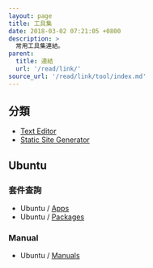 ```yaml
---
layout: page
title: 工具集
date: 2018-03-02 07:21:05 +0800
description: >
  常用工具集連結。
parent:
  title: 連結
  url: '/read/link/'
source_url: '/read/link/tool/index.md'
---
```



## 分類

* [Text Editor](/note-ubuntu-18.04/read/link/tool/text-editor.html)
* [Static Site Generator](/note-ubuntu-18.04/read/link/tool/static-site-generator.html)


## Ubuntu

### 套件查詢

* Ubuntu / [Apps](https://apps.ubuntu.com/cat/)
* Ubuntu / [Packages](http://packages.ubuntu.com/)

### Manual

* Ubuntu / [Manuals](http://manpages.ubuntu.com/)
